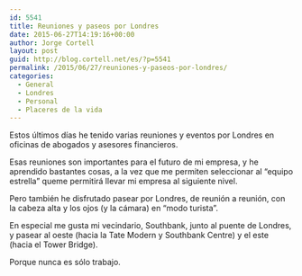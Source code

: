 ```yaml
---
id: 5541
title: Reuniones y paseos por Londres
date: 2015-06-27T14:19:16+00:00
author: Jorge Cortell
layout: post
guid: http://blog.cortell.net/es/?p=5541
permalink: /2015/06/27/reuniones-y-paseos-por-londres/
categories:
  - General
  - Londres
  - Personal
  - Placeres de la vida
---
```

Estos últimos días he tenido varias reuniones y eventos por Londres en oficinas de abogados y asesores financieros.

Esas reuniones son importantes para el futuro de mi empresa, y he aprendido bastantes cosas, a la vez que me permiten seleccionar al &#8220;equipo estrella&#8221; queme permitirá llevar mi empresa al siguiente nivel.

Pero también he disfrutado pasear por Londres, de reunión a reunión, con la cabeza alta y los ojos (y la cámara) en &#8220;modo turista&#8221;.

En especial me gusta mi vecindario, Southbank, junto al puente de Londres, y pasear al oeste (hacia la Tate Modern y Southbank Centre) y el este (hacia el Tower Bridge).

Porque nunca es sólo trabajo.